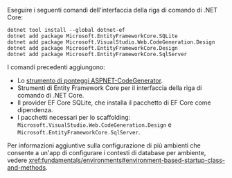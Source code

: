Eseguire i seguenti comandi dell'interfaccia della riga di comando di .NET Core:

```dotnetcli
dotnet tool install --global dotnet-ef
dotnet add package Microsoft.EntityFrameworkCore.SQLite
dotnet add package Microsoft.VisualStudio.Web.CodeGeneration.Design
dotnet add package Microsoft.EntityFrameworkCore.Design
dotnet add package Microsoft.EntityFrameworkCore.SqlServer
```

I comandi precedenti aggiungono:

* Lo [strumento di ponteggi ASPNET-CodeGenerator](xref:fundamentals/tools/dotnet-aspnet-codegenerator).
* Strumenti di Entity Framework Core per il interfaccia della riga di comando di .NET Core.
* Il provider EF Core SQLite, che installa il pacchetto di EF Core come dipendenza.
* I pacchetti necessari per lo scaffolding: `Microsoft.VisualStudio.Web.CodeGeneration.Design` e `Microsoft.EntityFrameworkCore.SqlServer`.

Per informazioni aggiuntive sulla configurazione di più ambienti che consente a un'app di configurare i contesti di database per ambiente, vedere <xref:fundamentals/environments#environment-based-startup-class-and-methods>.
